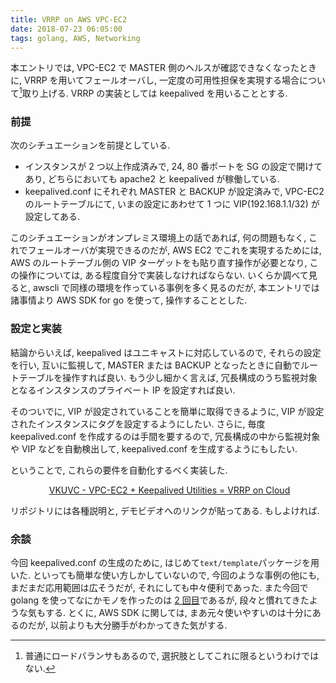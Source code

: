 ```yaml
---
title: VRRP on AWS VPC-EC2
date: 2018-07-23 06:05:00
tags: golang, AWS, Networking
---
```


本エントリでは, VPC-EC2 で MASTER 側のヘルスが確認できなくなったときに, VRRP を用いてフェールオーバし, 
一定度の可用性担保を実現する場合について[^1]取り上げる. VRRP の実装としては keepalived を用いることとする.

### 前提

次のシチュエーションを前提としている.

* インスタンスが 2 つ以上作成済みで, 24, 80 番ポートを SG の設定で開けてあり, どちらにおいても apache2 と keepalived が稼働している.
* keepalived.conf にそれぞれ MASTER と BACKUP が設定済みで, VPC-EC2 のルートテーブルにて, いまの設定にあわせて 1 つに VIP(192.168.1.1/32) が設定してある.

このシチュエーションがオンプレミス環境上の話であれば, 何の問題もなく, これでフェールオーバが実現できるのだが,
AWS EC2 でこれを実現するためには, AWS のルートテーブル側の VIP ターゲットをも貼り直す操作が必要となり,
この操作については, ある程度自分で実装しなければならない. 
いくらか調べて見ると, awscli で同様の環境を作っている事例を多く見るのだが, 
本エントリでは諸事情より AWS SDK for go を使って, 操作することとした.

### 設定と実装

結論からいえば, keepalived はユニキャストに対応しているので, それらの設定を行い, 互いに監視して,
MASTER または BACKUP となったときに自動でルートテーブルを操作すれば良い. 
もう少し細かく言えば, 冗長構成のうち監視対象となるインスタンスのプライベート IP を設定すれば良い.

そのついでに, VIP が設定されていることを簡単に取得できるように, VIP が設定されたインスタンスにタグを設定するようにしたい.
さらに, 毎度 keepalived.conf を作成するのは手間を要するので, 
冗長構成の中から監視対象や VIP などを自動検出して, keepalived.conf を生成するようにもしたい.

ということで, これらの要件を自動化するべく実装した.

<p style="text-align: center;">
<i class="fab fa-github" style="font-size: large; margin-right: 5px;"></i>
<a href="https://github.com/falgon/VKUVC">VKUVC - VPC-EC2 + Keepalived Utilities = VRRP on Cloud</a>
</p>


リポジトリには各種説明と, デモビデオへのリンクが貼ってある. もしよければ.

### 余談

今回 keepalived.conf の生成のために, はじめて`text/template`パッケージを用いた.
といっても簡単な使い方しかしていないので, 今回のような事例の他にも, まだまだ応用範囲は広そうだが, それにしても中々便利であった.
また今回で golang を使ってなにかモノを作ったのは [2 回目](https://falgon.github.io/roki.log/posts/2018/%207月/08/awsec2tag/)であるが,
段々と慣れてきたような気もする. 
とくに, AWS SDK に関しては, まあ元々使いやすいのは十分にあるのだが, 以前よりも大分勝手がわかってきた気がする.

[^1]: 普通にロードバランサもあるので, 選択肢としてこれに限るというわけではない.
